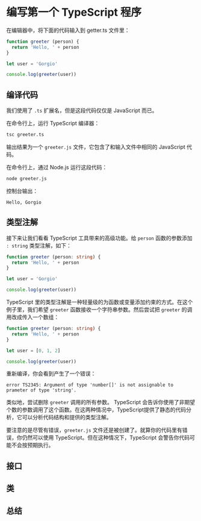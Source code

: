 # 编写第一个 TypeScript 程序

在编辑器中，将下面的代码输入到 getter.ts 文件里：


```javascript
function greeter (person) {
  return 'Hello, ' + person
}

let user = 'Gorgio'

console.log(greeter(user))
```

## 编译代码

我们使用了 `.ts` 扩展名，但是这段代码仅仅是 JavaScript 而已。

在命令行上，运行 TypeScript 编译器：

```bash
tsc greeter.ts
```

输出结果为一个 `greeter.js` 文件，它包含了和输入文件中相同的 JavaScript 代码。

在命令行上，通过 Node.js 运行这段代码：

```bash
node greeter.js
```

控制台输出：

```
Hello, Gorgio
```

## 类型注解

接下来让我们看看 TypeScript 工具带来的高级功能。给 `person` 函数的参数添加 `: string` 类型注解，如下：

```typescript
function greeter (person: string) {
  return 'Hello, ' + person
}

let user = 'Gorgio'

console.log(greeter(user))
```

TypeScript 里的类型注解是一种轻量级的为函数或变量添加约束的方式。在这个例子里，我们希望 `greeter` 函数接收一个字符串参数。然后尝试把 `greeter` 的调用改成传入一个数组：

```typescript
function greeter (person: string) {
  return 'Hello, ' + person
}

let user = [0, 1, 2]

console.log(greeter(user))
```

重新编译，你会看到产生了一个错误：

```
error TS2345: Argument of type 'number[]' is not assignable to prameter of type 'string'.
```

类似地，尝试删除 `greeter` 调用的所有参数。 TypeScript 会告诉你使用了非期望个数的参数调用了这个函数。在这两种情况中，TypeScript提供了静态的代码分析，它可以分析代码结构和提供的类型注解。

要注意的是尽管有错误，`greeter.js` 文件还是被创建了。就算你的代码里有错误，你仍然可以使用 TypeScript。但在这种情况下，TypeScript 会警告你代码可能不会按预期执行。

## 接口

## 类

## 总结